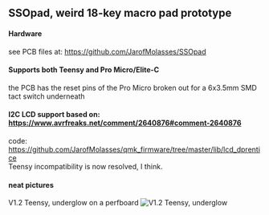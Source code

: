 ## SSOpad, weird 18-key macro pad prototype

#### Hardware
see PCB files at: https://github.com/JarofMolasses/SSOpad

#### Supports both Teensy and Pro Micro/Elite-C
the PCB has the reset pins of the Pro Micro broken out for a 6x3.5mm SMD tact switch underneath

#### I2C LCD support based on: https://www.avrfreaks.net/comment/2640876#comment-2640876 
code: https://github.com/JarofMolasses/qmk_firmware/tree/master/lib/lcd_dprentice \
Teensy incompatibility is now resolved, I think. 

#### neat pictures
V1.2 Teensy, underglow on a perfboard
![V1.2 Teensy, underglow](https://user-images.githubusercontent.com/33560291/85184022-05ea1000-b243-11ea-93e6-429593b7d0d9.jpg)



